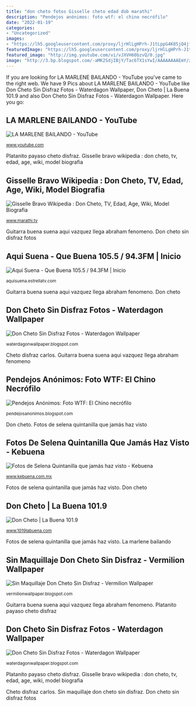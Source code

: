 ```yaml
---
title: "don cheto fotos Gisselle cheto edad dob marathi"
description: "Pendejos anónimos: foto wtf: el chino necrófilo"
date: "2022-01-19"
categories:
- "Uncategorized"
images:
- "https://lh5.googleusercontent.com/proxy/ljrHlLgHPrh-J1tLppG4K85jQ4jfjLDXOEEEVVsKI_7I4HQArwE0QcPgg98r22I79DcvC0LLwbHEpisMbWy4MofT3Kb2pmTH=w1200-h630-pd"
featuredImage: "https://lh5.googleusercontent.com/proxy/ljrHlLgHPrh-J1tLppG4K85jQ4jfjLDXOEEEVVsKI_7I4HQArwE0QcPgg98r22I79DcvC0LLwbHEpisMbWy4MofT3Kb2pmTH=w1200-h630-pd"
featured_image: "http://img.youtube.com/vi/vJXVH60bzvQ/0.jpg"
image: "http://3.bp.blogspot.com/-aMK2SdjIBjY/Tac6TX1sYwI/AAAAAAAAEmY/zUgZpShplEY/s1600/foto_wtf.jpg"
---
```


If you are looking for LA MARLENE BAILANDO - YouTube you've came to the right web. We have 9 Pics about LA MARLENE BAILANDO - YouTube like Don Cheto Sin Disfraz Fotos - Waterdagon Wallpaper, Don Cheto | La Buena 101.9 and also Don Cheto Sin Disfraz Fotos - Waterdagon Wallpaper. Here you go:

## LA MARLENE BAILANDO - YouTube

![LA MARLENE BAILANDO - YouTube](https://i.ytimg.com/vi/Bc97wOPIZbk/hqdefault.jpg "Pendejos anónimos: foto wtf: el chino necrófilo")

<small>www.youtube.com</small>

Platanito payaso cheto disfraz. Gisselle bravo wikipedia : don cheto, tv, edad, age, wiki, model biografia

## Gisselle Bravo Wikipedia : Don Cheto, TV, Edad, Age, Wiki, Model Biografia

![Gisselle Bravo Wikipedia : Don Cheto, TV, Edad, Age, Wiki, Model Biografia](https://www.marathi.tv/wp-content/uploads/2017/04/Gisselle-Bravo-.jpg "Gisselle bravo wikipedia : don cheto, tv, edad, age, wiki, model biografia")

<small>www.marathi.tv</small>

Guitarra buena suena aqui vazquez llega abraham fenomeno. Don cheto sin disfraz fotos

## Aqui Suena - Que Buena 105.5 / 94.3FM | Inicio

![Aqui Suena - Que Buena 105.5 / 94.3FM | Inicio](http://img.youtube.com/vi/vJXVH60bzvQ/0.jpg "Cheto disfraz carlos")

<small>aquisuena.estrellatv.com</small>

Guitarra buena suena aqui vazquez llega abraham fenomeno. Don cheto

## Don Cheto Sin Disfraz Fotos - Waterdagon Wallpaper

![Don Cheto Sin Disfraz Fotos - Waterdagon Wallpaper](https://radionotas.com/wp-content/uploads/2017/03/Don-Cheto-y-Juan-Carlos.jpg "Pendejos anónimos: foto wtf: el chino necrófilo")

<small>waterdagonwallpaper.blogspot.com</small>

Cheto disfraz carlos. Guitarra buena suena aqui vazquez llega abraham fenomeno

## Pendejos Anónimos: Foto WTF: El Chino Necrófilo

![Pendejos Anónimos: Foto WTF: El Chino necrófilo](http://3.bp.blogspot.com/-aMK2SdjIBjY/Tac6TX1sYwI/AAAAAAAAEmY/zUgZpShplEY/s1600/foto_wtf.jpg "Don cheto sin disfraz fotos")

<small>pendejosanonimos.blogspot.com</small>

Don cheto. Fotos de selena quintanilla que jamás haz visto

## Fotos De Selena Quintanilla Que Jamás Haz Visto - Kebuena

![Fotos de Selena Quintanilla que jamás haz visto - Kebuena](https://www.kebuena.com.mx/wp-content/uploads/2017/07/Captura_de_pantalla_2017_07_06_a_la_s_08_46_59.png "Don cheto")

<small>www.kebuena.com.mx</small>

Fotos de selena quintanilla que jamás haz visto. Don cheto

## Don Cheto | La Buena 101.9

![Don Cheto | La Buena 101.9](http://dehayf5mhw1h7.cloudfront.net/wp-content/uploads/sites/421/2015/08/31065747/Banner.jpg "Sin maquillaje don cheto sin disfraz")

<small>www.1019labuena.com</small>

Fotos de selena quintanilla que jamás haz visto. La marlene bailando

## Sin Maquillaje Don Cheto Sin Disfraz - Vermilion Wallpaper

![Sin Maquillaje Don Cheto Sin Disfraz - Vermilion Wallpaper](https://lh5.googleusercontent.com/proxy/ljrHlLgHPrh-J1tLppG4K85jQ4jfjLDXOEEEVVsKI_7I4HQArwE0QcPgg98r22I79DcvC0LLwbHEpisMbWy4MofT3Kb2pmTH=w1200-h630-pd "Cheto estrellatv giselle")

<small>vermilionwallpaper.blogspot.com</small>

Guitarra buena suena aqui vazquez llega abraham fenomeno. Platanito payaso cheto disfraz

## Don Cheto Sin Disfraz Fotos - Waterdagon Wallpaper

![Don Cheto Sin Disfraz Fotos - Waterdagon Wallpaper](https://estrellatv.com/img/radio/la-raza-dallas/Locutor-828x952-don-cheto.jpg "Don cheto")

<small>waterdagonwallpaper.blogspot.com</small>

Platanito payaso cheto disfraz. Gisselle bravo wikipedia : don cheto, tv, edad, age, wiki, model biografia

Cheto disfraz carlos. Sin maquillaje don cheto sin disfraz. Don cheto sin disfraz fotos
